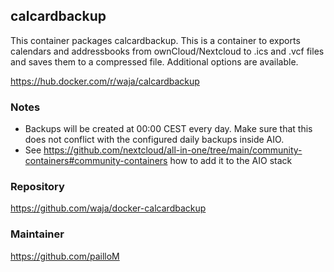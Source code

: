 ## calcardbackup  
This container packages calcardbackup. This is a container to exports calendars and addressbooks from ownCloud/Nextcloud to .ics and .vcf files and saves them to a compressed file. Additional options are available.  
  
https://hub.docker.com/r/waja/calcardbackup  
  
### Notes  
- Backups will be created at 00:00 CEST every day. Make sure that this does not conflict with the configured daily backups inside AIO.
- See https://github.com/nextcloud/all-in-one/tree/main/community-containers#community-containers how to add it to the AIO stack  
  
### Repository  
https://github.com/waja/docker-calcardbackup

### Maintainer
https://github.com/pailloM
  
